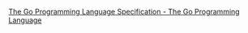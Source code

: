 
[The Go Programming Language Specification - The Go Programming Language ](https://golang.org/ref/spec)

